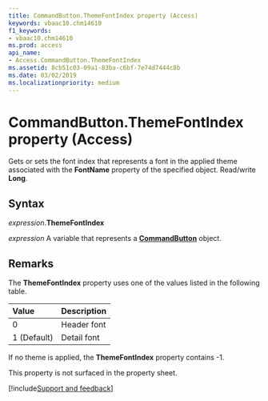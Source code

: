 ```yaml
---
title: CommandButton.ThemeFontIndex property (Access)
keywords: vbaac10.chm14610
f1_keywords:
- vbaac10.chm14610
ms.prod: access
api_name:
- Access.CommandButton.ThemeFontIndex
ms.assetid: 8cb51c03-09a1-83ba-c6bf-7e74d7444c8b
ms.date: 03/02/2019
ms.localizationpriority: medium
---
```



# CommandButton.ThemeFontIndex property (Access)

Gets or sets the font index that represents a font in the applied theme associated with the **FontName** property of the specified object. Read/write **Long**.


## Syntax

_expression_.**ThemeFontIndex**

_expression_ A variable that represents a **[CommandButton](Access.CommandButton.md)** object.


## Remarks

The **ThemeFontIndex** property uses one of the values listed in the following table.

|Value|Description|
|:-----|:-----|
|0|Header font|
|1 (Default)|Detail font|

If no theme is applied, the **ThemeFontIndex** property contains -1.

This property is not surfaced in the property sheet.



[!include[Support and feedback](~/includes/feedback-boilerplate.md)]